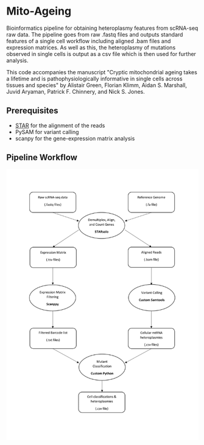 # Mito-Ageing
Bioinformatics pipeline for obtaining heteroplasmy features from scRNA-seq raw data. The pipeline goes from raw .fastq files and outputs standard features of a single cell workflow including aligned .bam files and expression matrices. As well as this, the heteroplasmy of mutations observed in single cells is output as a csv file which is then used for further analysis.

This code accompanies the manuscript "Cryptic mitochondrial ageing takes a lifetime and is pathophysiologically informative in single cells across tissues and species" by Alistair Green, Florian Klimm, Aidan S. Marshall, Juvid Aryaman, Patrick F. Chinnery, and Nick S. Jones.

## Prerequisites
- [STAR](https://github.com/alexdobin/STAR) for the alignment of the reads
- PySAM for variant calling
- scanpy for the gene-expression matrix analysis

## Pipeline Workflow

![Alt text](./figures/workflow/Pipeline_Workflow.png?raw=true "Title")

